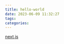 ```yaml
---
title: hello-world
date: 2023-06-09 11:32:27
tags:
categories:
---
```


[next.js](https://nextjs.org/)
